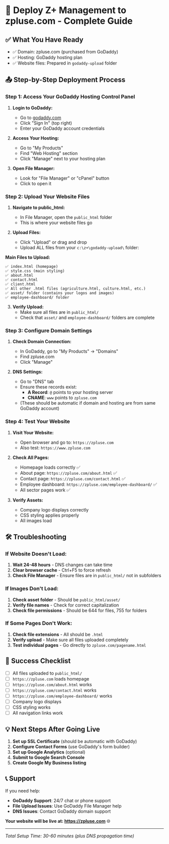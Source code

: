 # 🚀 Deploy Z+ Management to zpluse.com - Complete Guide

## ✅ What You Have Ready
- ✅ Domain: zpluse.com (purchased from GoDaddy)
- ✅ Hosting: GoDaddy hosting plan
- ✅ Website files: Prepared in `godaddy-upload` folder

## 📤 Step-by-Step Deployment Process

### Step 1: Access Your GoDaddy Hosting Control Panel

1. **Login to GoDaddy:**
   - Go to [godaddy.com](https://godaddy.com)
   - Click "Sign In" (top right)
   - Enter your GoDaddy account credentials

2. **Access Your Hosting:**
   - Go to "My Products" 
   - Find "Web Hosting" section
   - Click "Manage" next to your hosting plan

3. **Open File Manager:**
   - Look for "File Manager" or "cPanel" button
   - Click to open it

### Step 2: Upload Your Website Files

1. **Navigate to public_html:**
   - In File Manager, open the `public_html` folder
   - This is where your website files go

2. **Upload Files:**
   - Click "Upload" or drag and drop
   - Upload ALL files from your `c:\z+\godaddy-upload\` folder:

**Main Files to Upload:**
```
✅ index.html (homepage)
✅ style.css (main styling)
✅ about.html
✅ contact.html
✅ client.html
✅ All other .html files (agriculture.html, culture.html, etc.)
✅ asset/ folder (contains your logos and images)
✅ employee-dashboard/ folder
```

3. **Verify Upload:**
   - Make sure all files are in `public_html/`
   - Check that `asset/` and `employee-dashboard/` folders are complete

### Step 3: Configure Domain Settings

1. **Check Domain Connection:**
   - In GoDaddy, go to "My Products" → "Domains"
   - Find zpluse.com
   - Click "Manage"

2. **DNS Settings:**
   - Go to "DNS" tab
   - Ensure these records exist:
     - **A Record**: `@` points to your hosting server
     - **CNAME**: `www` points to `zpluse.com`
   - (These should be automatic if domain and hosting are from same GoDaddy account)

### Step 4: Test Your Website

1. **Visit Your Website:**
   - Open browser and go to: `https://zpluse.com`
   - Also test: `https://www.zpluse.com`

2. **Check All Pages:**
   - Homepage loads correctly ✅
   - About page: `https://zpluse.com/about.html` ✅
   - Contact page: `https://zpluse.com/contact.html` ✅
   - Employee dashboard: `https://zpluse.com/employee-dashboard/` ✅
   - All sector pages work ✅

3. **Verify Assets:**
   - Company logo displays correctly
   - CSS styling applies properly
   - All images load

## 🛠️ Troubleshooting

### If Website Doesn't Load:
1. **Wait 24-48 hours** - DNS changes can take time
2. **Clear browser cache** - Ctrl+F5 to force refresh
3. **Check File Manager** - Ensure files are in `public_html/` not in subfolders

### If Images Don't Load:
1. **Check asset folder** - Should be `public_html/asset/`
2. **Verify file names** - Check for correct capitalization
3. **Check file permissions** - Should be 644 for files, 755 for folders

### If Some Pages Don't Work:
1. **Check file extensions** - All should be `.html`
2. **Verify upload** - Make sure all files uploaded completely
3. **Test individual pages** - Go directly to `zpluse.com/pagename.html`

## 🎉 Success Checklist

- [ ] All files uploaded to `public_html/`
- [ ] `https://zpluse.com` loads homepage
- [ ] `https://zpluse.com/about.html` works
- [ ] `https://zpluse.com/contact.html` works  
- [ ] `https://zpluse.com/employee-dashboard/` works
- [ ] Company logo displays
- [ ] CSS styling works
- [ ] All navigation links work

## 💡 Next Steps After Going Live

1. **Set up SSL Certificate** (should be automatic with GoDaddy)
2. **Configure Contact Forms** (use GoDaddy's form builder)
3. **Set up Google Analytics** (optional)
4. **Submit to Google Search Console**
5. **Create Google My Business listing**

## 📞 Support

If you need help:
- **GoDaddy Support**: 24/7 chat or phone support
- **File Upload Issues**: Use GoDaddy File Manager help
- **DNS Issues**: Contact GoDaddy domain support

**Your website will be live at: https://zpluse.com** 🌐

---
*Total Setup Time: 30-60 minutes (plus DNS propagation time)*
